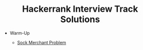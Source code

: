 <h1 style = "text-align: center;"> Hackerrank Interview Track Solutions </h1>
<ul>
  <li> Warm-Up </li>
  <ul>
    <li> <a href = "https://www.hackerrank.com/challenges/sock-merchant/problem?h_l=interview&playlist_slugs%5B%5D%5B%5D=interview-preparation-kit&playlist_slugs%5B%5D%5B%5D=warmup&isFullScreen=true"> Sock Merchant Problem</a> </li>
  </ul>
  </ul>
      
